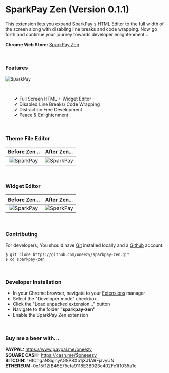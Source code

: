 

# SparkPay Zen (Version 0.1.1)

This extension lets you expand SparkPay's HTML Editor to the full width of the screen along with disabling line breaks and code wrapping. Now go forth and continue your journey towards developer enlightenment...

**Chrome Web Store:** [SparkPay Zen]

<br>

### Features

![SparkPay](https://lh3.googleusercontent.com/tPxvYE-E3lD0TNKaqahZp6nJ91lD3Zy4PL5HhGlZN9-NoURHqEs6BrLDn1uGoVoP9NCt8AXByQ=w640-h400-e365)

<br>

&nbsp;&nbsp;&nbsp;&nbsp;&nbsp;&nbsp; ✔ Full Screen HTML + Widget Editor <br>
&nbsp;&nbsp;&nbsp;&nbsp;&nbsp;&nbsp; ✔ Disabled Line Breaks/ Code Wrapping <br>
&nbsp;&nbsp;&nbsp;&nbsp;&nbsp;&nbsp; ✔ Distraction Free Development <br>
&nbsp;&nbsp;&nbsp;&nbsp;&nbsp;&nbsp; ✔ Peace & Enlightenment  <br>

<br>


### Theme File Editor
Before Zen...                                                                                                                         |  After Zen...
:--------------------------------------------------------------------------------------------------------------------------------------:|:--------------------------------------------------------------------------------------------------------------------------------------:
![SparkPay](https://lh3.googleusercontent.com/v_Zren7EUWEPA4iASLHLly2m2MQo69KgeF_29bvcww7UhyDfjx5Me8frehyqsnapo_wWwEpn=w640-h400-e365)  |  ![SparkPay](https://lh3.googleusercontent.com/LLqWqICWUL6SZi8iFNEcCZf5BQCqWbFFqEu5IWCr4umgoqmWowLC_mXnhJYaZYkRpqaukFVVGA=w640-h400-e365)

<br>

### Widget Editor
Before Zen...                                                                                                                         |  After Zen...
:--------------------------------------------------------------------------------------------------------------------------------------:|:--------------------------------------------------------------------------------------------------------------------------------------:
![SparkPay](https://lh3.googleusercontent.com/T8Lmuvj91Vhfnt11Y_ueP6UMhRUh5GOhsoBLnd1hH6q848NzQv-zYxwzKGhOq3vJ0m7EoKTpIw=w640-h400-e365)  |  ![SparkPay](https://lh3.googleusercontent.com/kMrOXqcbZyvscbmbk8x6RV_U2T8-jxsDtxYvGRCvhqbDsOg-FSUnjrqZttdX4cXEQrHCLAtp=w640-h400-e365)


<br>


### Contributing

For developers,
You should have [Git] installed locally and a [Github] account:

```
$ git clone https://github.com/oneezy/sparkpay-zen.git
$ cd sparkpay-zen
```
<br>

### Developer Installation

* In your Chrome browser, navigate to your [Extensions] manager
* Select the "Developer mode" checkbox
* Click the "Load unpacked extension..." button
* Navigate to the folder **"sparkpay-zen"**
* Enable the SparkPay Zen extension

<br>

### Buy me a beer with...

**PAYPAL:** https://www.paypal.me/oneezy <br>
**SQUARE CASH:** https://cash.me/$oneeezy <br>
**BITCOIN:** 1HtChgaNSignyAG8P8Xb1jXJ1A9FjavyUN <br>
**ETHEREUM:** 0x15f12fB45E75efa9118E3B023c402Fe1f1035a1c <br>



   [Git]: <http://www.git-scm.com>
   [Github]: <https://github.com>
   [Extensions]: <chrome://extensions>
   [Reload Extensions]: <https://chrome.google.com/webstore/detail/extensions-reloader/fimgfedafeadlieiabdeeaodndnlbhid?hl=en>
   [SparkPay Zen]: <https://chrome.google.com/webstore/detail/sparkpay-zen/jocajdpmgmplhmhloaplajbmecoceabo>

